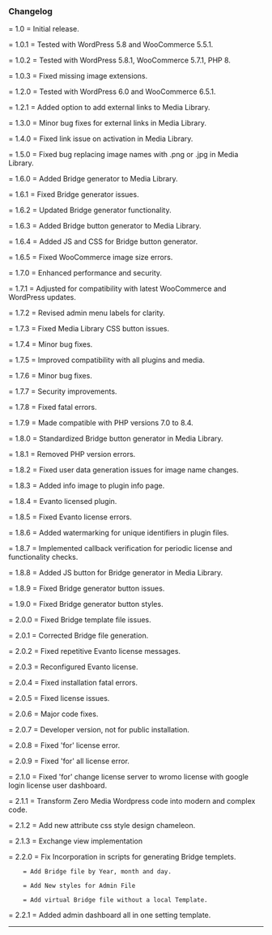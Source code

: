 ### Changelog

= 1.0 = Initial release.

= 1.0.1 = Tested with WordPress 5.8 and WooCommerce 5.5.1.

= 1.0.2 = Tested with WordPress 5.8.1, WooCommerce 5.7.1, PHP 8.

= 1.0.3 = Fixed missing image extensions.

= 1.2.0 = Tested with WordPress 6.0 and WooCommerce 6.5.1.

= 1.2.1 = Added option to add external links to Media Library.

= 1.3.0 = Minor bug fixes for external links in Media Library.

= 1.4.0 = Fixed link issue on activation in Media Library.

= 1.5.0 = Fixed bug replacing image names with .png or .jpg in Media Library.

= 1.6.0 = Added Bridge generator to Media Library.

= 1.6.1 = Fixed Bridge generator issues.

= 1.6.2 = Updated Bridge generator functionality.

= 1.6.3 = Added Bridge button generator to Media Library.

= 1.6.4 = Added JS and CSS for Bridge button generator.

= 1.6.5 = Fixed WooCommerce image size errors.

= 1.7.0 = Enhanced performance and security.

= 1.7.1 = Adjusted for compatibility with latest WooCommerce and WordPress updates.

= 1.7.2 = Revised admin menu labels for clarity.

= 1.7.3 = Fixed Media Library CSS button issues.

= 1.7.4 = Minor bug fixes.

= 1.7.5 = Improved compatibility with all plugins and media.

= 1.7.6 = Minor bug fixes.

= 1.7.7 = Security improvements.

= 1.7.8 = Fixed fatal errors.

= 1.7.9 = Made compatible with PHP versions 7.0 to 8.4.

= 1.8.0 = Standardized Bridge button generator in Media Library.

= 1.8.1 = Removed PHP version errors.

= 1.8.2 = Fixed user data generation issues for image name changes.

= 1.8.3 = Added info image to plugin info page.

= 1.8.4 = Evanto licensed plugin.

= 1.8.5 = Fixed Evanto license errors.

= 1.8.6 = Added watermarking for unique identifiers in plugin files.

= 1.8.7 = Implemented callback verification for periodic license and functionality checks.

= 1.8.8 = Added JS button for Bridge generator in Media Library.

= 1.8.9 = Fixed Bridge generator button issues.

= 1.9.0 = Fixed Bridge generator button styles.

= 2.0.0 = Fixed Bridge template file issues.

= 2.0.1 = Corrected Bridge file generation.

= 2.0.2 = Fixed repetitive Evanto license messages.

= 2.0.3 = Reconfigured Evanto license.

= 2.0.4 = Fixed installation fatal errors.

= 2.0.5 = Fixed license issues.

= 2.0.6 = Major code fixes.

= 2.0.7 = Developer version, not for public installation.

= 2.0.8 = Fixed 'for' license error.

= 2.0.9 = Fixed 'for' all license error.

= 2.1.0 = Fixed 'for' change license server to wromo license with google login license user dashboard.

= 2.1.1 = Transform Zero Media Wordpress code into modern and complex code.

= 2.1.2 = Add new attribute css style design chameleon.

= 2.1.3 = Exchange view implementation

= 2.2.0 = Fix Incorporation in scripts for generating Bridge templets.

        = Add Bridge file by Year, month and day.
        
        = Add New styles for Admin File
        
        = Add virtual Bridge file without a local Template.
        
= 2.2.1 = Added admin dashboard all in one setting template.

---
